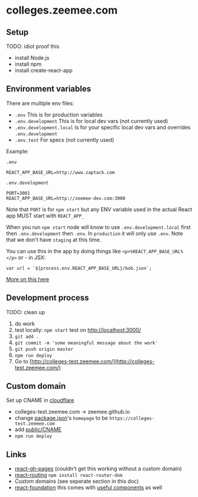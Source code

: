# colleges.zeemee.com

## Setup

TODO: idiot proof this

* install Node.js
* install npm
* install create-react-app

## Environment variables

There are multiple env files:

* `.env` This is for production variables
* `.env.development` This is for local dev vars (not currently used)
* `.env.development.local` Is for your specific local dev vars and overrides `.env.development`
* `.env.test` For specs (not currently used)

Example:

`.env`

```
REACT_APP_BASE_URL=http://www.zaptack.com
```

`.env.development`

```
PORT=3001
REACT_APP_BASE_URL=http://zeemee-dev.com:3000
```

Note that `PORT` is for `npm start` but any ENV variable used in the actual React app MUST start with `REACT_APP_` 

When you run `npm start` node will know to use `.env.development.local` first then `.env.development` then `.env`. In `production` it will only use `.env`. Note that we don't have `staging` at this time. 

You can use this in the app by doing things like `<p>%REACT_APP_BASE_URL%</p>` or - in JSX:

```
var url = `${process.env.REACT_APP_BASE_URL}/bob.json`;
```

[More on this here](https://create-react-app.dev/docs/adding-custom-environment-variables/)

## Development process

TODO: clean up

1. do work
2. test locally: `npm start` test on [http://localhost:3000/](http://localhost:3000/)
3. `git add .`
4. `git commit -m 'some meaningful message about the work'`
5. `git push origin master`
6. `npm run deploy`
7. Go to [http://colleges-test.zeemee.com/](http://colleges-test.zeemee.com/)

## Custom domain

Set up CNAME in [cloudflare](https://www.cloudflare.com/)

* colleges-test.zeemee.com -> zeemee.github.io
* change [package.json](https://github.com/zeemee/zeemee-colleges/blob/master/package.json)'s `homepage` to be `https://colleges-test.zeemee.com`
* add [public/CNAME](https://github.com/zeemee/zeemee-colleges/blob/master/public/CNAME)
* `npm run deploy`

## Links

* [react-gh-pages](https://github.com/gitname/react-gh-pages) (couldn't get this working without a custom domain)
* [react-routing](https://reactrouter.com/web/guides/quick-start) `npm install react-router-dom`
* Custom domains (see seperate section in this doc)
* [react-foundation](https://github.com/digiaonline/react-foundation) this comes with [useful components](https://github.com/digiaonline/react-foundation/tree/master/src/components) as well
